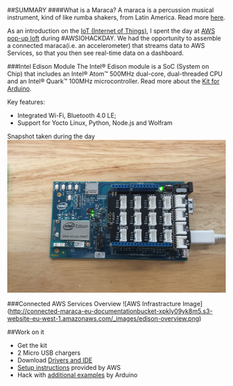 

##SUMMARY
####What is a Maraca?
A maraca is a percussion musical instrument, kind of like rumba shakers, from Latin America. Read more [here](https://en.wikipedia.org/wiki/Maraca).

As an introduction on the [IoT (Internet of Things)](https://en.wikipedia.org/wiki/Internet_of_Things), I spent the day at [AWS pop-up loft](https://aws.amazon.com/start-ups/loft/) during #AWSIOHACKDAY. We had the opportunity to assemble a connected maraca(i.e. an accelerometer) that streams data to AWS Services, so that you then see real-time data on a dashboard.

###Intel Edison Module
The Intel® Edison module is a SoC (System on Chip) that includes an Intel® Atom™ 500MHz dual-core, dual-threaded CPU and an Intel® Quark™ 100MHz microcontroller. Read more about the [Kit for Arduino](https://www.arduino.cc/en/ArduinoCertified/IntelEdison).

Key features:

* Integrated Wi-Fi, Bluetooth 4.0 LE;
* Support for Yocto Linux, Python, Node.js and Wolfram

Snapshot taken during the day
![Intel Edison Image](Intel_Edison.jpg)



###Connected AWS Services Overview 
![AWS Infrastracture Image] (http://connected-maraca-eu-documentationbucket-xpkly09yk8m5.s3-website-eu-west-1.amazonaws.com/_images/edison-overview.png)


##Work on it

 - Get the kit  
 - 2 Micro USB chargers
 - Download [Drivers and IDE](https://software.intel.com/en-us/iot/hardware/edison/downloads)
 - [Setup instructions](http://connected-maraca-eu-documentationbucket-xpkly09yk8m5.s3-website-eu-west-1.amazonaws.com/edison-intro.html) provided by AWS
 - Hack with [additional examples](https://www.arduino.cc/en/Tutorial/HomePage) by Arduino
